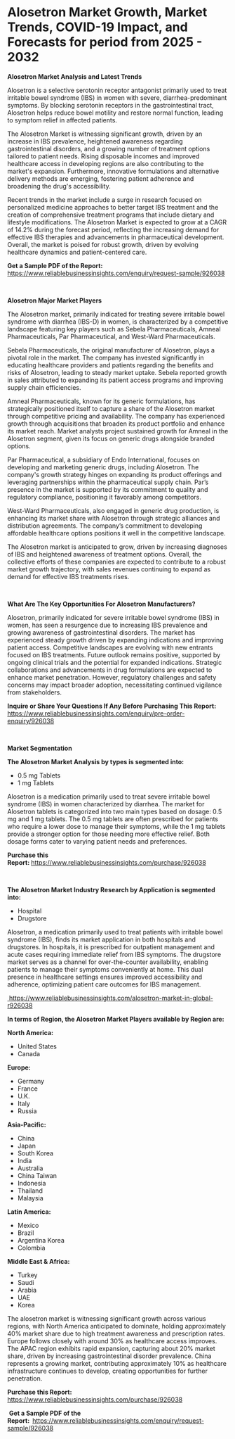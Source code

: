 <p><h1>Alosetron Market Growth, Market Trends, COVID-19 Impact, and Forecasts for period from 2025 - 2032</h1></p><p><strong>Alosetron Market Analysis and Latest Trends</strong></p>
<p><p>Alosetron is a selective serotonin receptor antagonist primarily used to treat irritable bowel syndrome (IBS) in women with severe, diarrhea-predominant symptoms. By blocking serotonin receptors in the gastrointestinal tract, Alosetron helps reduce bowel motility and restore normal function, leading to symptom relief in affected patients. </p><p>The Alosetron Market is witnessing significant growth, driven by an increase in IBS prevalence, heightened awareness regarding gastrointestinal disorders, and a growing number of treatment options tailored to patient needs. Rising disposable incomes and improved healthcare access in developing regions are also contributing to the market's expansion. Furthermore, innovative formulations and alternative delivery methods are emerging, fostering patient adherence and broadening the drug's accessibility.</p><p>Recent trends in the market include a surge in research focused on personalized medicine approaches to better target IBS treatment and the creation of comprehensive treatment programs that include dietary and lifestyle modifications. The Alosetron Market is expected to grow at a CAGR of 14.2% during the forecast period, reflecting the increasing demand for effective IBS therapies and advancements in pharmaceutical development. Overall, the market is poised for robust growth, driven by evolving healthcare dynamics and patient-centered care.</p></p>
<p><strong>Get a Sample PDF of the Report:&nbsp;</strong> <a href="https://www.reliablebusinessinsights.com/enquiry/request-sample/926038?utm_campaign=2238&utm_medium=2&utm_source=Github&utm_content=ia&utm_term=19042025&utm_id=alosetron">https://www.reliablebusinessinsights.com/enquiry/request-sample/926038</a></p>
<p>&nbsp;</p>
<p><strong>Alosetron Major Market Players</strong></p>
<p><p>The Alosetron market, primarily indicated for treating severe irritable bowel syndrome with diarrhea (IBS-D) in women, is characterized by a competitive landscape featuring key players such as Sebela Pharmaceuticals, Amneal Pharmaceuticals, Par Pharmaceutical, and West-Ward Pharmaceuticals.</p><p>Sebela Pharmaceuticals, the original manufacturer of Alosetron, plays a pivotal role in the market. The company has invested significantly in educating healthcare providers and patients regarding the benefits and risks of Alosetron, leading to steady market uptake. Sebela reported growth in sales attributed to expanding its patient access programs and improving supply chain efficiencies.</p><p>Amneal Pharmaceuticals, known for its generic formulations, has strategically positioned itself to capture a share of the Alosetron market through competitive pricing and availability. The company has experienced growth through acquisitions that broaden its product portfolio and enhance its market reach. Market analysts project sustained growth for Amneal in the Alosetron segment, given its focus on generic drugs alongside branded options.</p><p>Par Pharmaceutical, a subsidiary of Endo International, focuses on developing and marketing generic drugs, including Alosetron. The company's growth strategy hinges on expanding its product offerings and leveraging partnerships within the pharmaceutical supply chain. Par’s presence in the market is supported by its commitment to quality and regulatory compliance, positioning it favorably among competitors.</p><p>West-Ward Pharmaceuticals, also engaged in generic drug production, is enhancing its market share with Alosetron through strategic alliances and distribution agreements. The company’s commitment to developing affordable healthcare options positions it well in the competitive landscape.</p><p>The Alosetron market is anticipated to grow, driven by increasing diagnoses of IBS and heightened awareness of treatment options. Overall, the collective efforts of these companies are expected to contribute to a robust market growth trajectory, with sales revenues continuing to expand as demand for effective IBS treatments rises.</p></p>
<p>&nbsp;</p>
<p><strong>What Are The Key Opportunities For Alosetron Manufacturers?</strong></p>
<p><p>Alosetron, primarily indicated for severe irritable bowel syndrome (IBS) in women, has seen a resurgence due to increasing IBS prevalence and growing awareness of gastrointestinal disorders. The market has experienced steady growth driven by expanding indications and improving patient access. Competitive landscapes are evolving with new entrants focused on IBS treatments. Future outlook remains positive, supported by ongoing clinical trials and the potential for expanded indications. Strategic collaborations and advancements in drug formulations are expected to enhance market penetration. However, regulatory challenges and safety concerns may impact broader adoption, necessitating continued vigilance from stakeholders.</p></p>
<p><strong>Inquire or Share Your Questions If Any Before Purchasing This Report:</strong> <a href="https://www.reliablebusinessinsights.com/enquiry/pre-order-enquiry/926038?utm_campaign=2238&utm_medium=2&utm_source=Github&utm_content=ia&utm_term=19042025&utm_id=alosetron">https://www.reliablebusinessinsights.com/enquiry/pre-order-enquiry/926038</a></p>
<p>&nbsp;</p>
<p><strong>Market Segmentation</strong></p>
<p><strong>The Alosetron Market Analysis by types is segmented into:</strong></p>
<p><ul><li>0.5 mg Tablets</li><li>1 mg Tablets</li></ul></p>
<p><p>Alosetron is a medication primarily used to treat severe irritable bowel syndrome (IBS) in women characterized by diarrhea. The market for Alosetron tablets is categorized into two main types based on dosage: 0.5 mg and 1 mg tablets. The 0.5 mg tablets are often prescribed for patients who require a lower dose to manage their symptoms, while the 1 mg tablets provide a stronger option for those needing more effective relief. Both dosage forms cater to varying patient needs and preferences.</p></p>
<p><strong>Purchase this Report:&nbsp;</strong><a href="https://www.reliablebusinessinsights.com/purchase/926038?utm_campaign=2238&utm_medium=2&utm_source=Github&utm_content=ia&utm_term=19042025&utm_id=alosetron">https://www.reliablebusinessinsights.com/purchase/926038</a></p>
<p>&nbsp;</p>
<p><strong>The Alosetron Market Industry Research by Application is segmented into:</strong></p>
<p><ul><li>Hospital</li><li>Drugstore</li></ul></p>
<p><p>Alosetron, a medication primarily used to treat patients with irritable bowel syndrome (IBS), finds its market application in both hospitals and drugstores. In hospitals, it is prescribed for outpatient management and acute cases requiring immediate relief from IBS symptoms. The drugstore market serves as a channel for over-the-counter availability, enabling patients to manage their symptoms conveniently at home. This dual presence in healthcare settings ensures improved accessibility and adherence, optimizing patient care outcomes for IBS management.</p></p>
<p><a href="https://www.reliablebusinessinsights.com/alosetron-market-in-global-r926038?utm_campaign=2238&utm_medium=2&utm_source=Github&utm_content=ia&utm_term=19042025&utm_id=alosetron">&nbsp;https://www.reliablebusinessinsights.com/alosetron-market-in-global-r926038</a></p>
<p><strong>In terms of Region, the Alosetron Market Players available by Region are:</strong></p>
<p>
    <p> <strong> North America: </strong>
        <ul>
            <li>United States</li>
            <li>Canada</li>
        </ul>
        </p> 
    <p> <strong> Europe: </strong>
        <ul>
            <li>Germany</li>
            <li>France</li>
            <li>U.K.</li>
            <li>Italy</li>
            <li>Russia</li>
        </ul>
        </p> 
    <p> <strong> Asia-Pacific: </strong>
        <ul>
            <li>China</li>
            <li>Japan</li>
            <li>South Korea</li>
            <li>India</li>
            <li>Australia</li>
            <li>China Taiwan</li>
            <li>Indonesia</li>
            <li>Thailand</li>
            <li>Malaysia</li>
        </ul>
        </p> 
    <p> <strong> Latin America: </strong>
        <ul>
            <li>Mexico</li>
            <li>Brazil</li>
            <li>Argentina Korea</li>
            <li>Colombia</li>
        </ul>
        </p> 
    <p> <strong> Middle East & Africa: </strong>
        <ul>
            <li>Turkey</li>
            <li>Saudi</li>
            <li>Arabia</li>
            <li>UAE</li>
            <li>Korea</li>
        </ul>
    </p>
    </p>
<p><p>The alosetron market is witnessing significant growth across various regions, with North America anticipated to dominate, holding approximately 40% market share due to high treatment awareness and prescription rates. Europe follows closely with around 30% as healthcare access improves. The APAC region exhibits rapid expansion, capturing about 20% market share, driven by increasing gastrointestinal disorder prevalence. China represents a growing market, contributing approximately 10% as healthcare infrastructure continues to develop, creating opportunities for further penetration.</p></p>
<p><strong>Purchase this Report: </strong><a href="https://www.reliablebusinessinsights.com/purchase/926038?utm_campaign=2238&utm_medium=2&utm_source=Github&utm_content=ia&utm_term=19042025&utm_id=alosetron">https://www.reliablebusinessinsights.com/purchase/926038</a></p>
<p>&nbsp;<strong>Get a Sample PDF of the Report:&nbsp;&nbsp;</strong><a href="https://www.reliablebusinessinsights.com/enquiry/request-sample/926038?utm_campaign=2238&utm_medium=2&utm_source=Github&utm_content=ia&utm_term=19042025&utm_id=alosetron">https://www.reliablebusinessinsights.com/enquiry/request-sample/926038</a></p>
<p><strong></strong></p>
<p><p></p><p></p><p></p></p>
